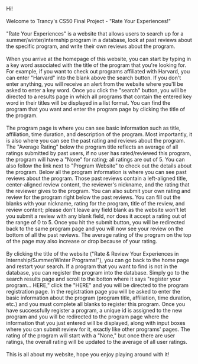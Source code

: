 Hi!
<br>
<br>
Welcome to Trancy's CS50 Final Project - "Rate Your Experiences!"
<br>
<br>
"Rate Your Experiences" is a website that allows users to search up for a summer/winter/internship program in a database, look at past reviews about the specific program, and write their own reviews about the program.
<br>
<br>
When you arrive at the homepage of this website, you can start by typing in a key word associated with the title of the program that you're looking for. For example, if you want to check out programs affiliated with Harvard, you can enter "Harvard" into the blank above the search button. If you don't enter anything, you will receive an alert from the website where you'll be asked to enter a key word. Once you click the "search" button, you will be directed to a results page in which all programs that contain the entered key word in their titles will be displayed in a list format. You can find the program that you want and enter the program page by clicking the title of the program.
<br>
<br>
The program page is where you can see basic information such as title, affiliation, time duration, and description of the program. Most importantly, it is also where you can see the past rating and reviews about the program. The "Average Rating" below the program title reflects an average of all ratings submitted by past users, if no user has rated/reviewed this program, the program will have a "None" for rating; all ratings are out of 5. You can also follow the link next to "Program Website" to check out the details about the program. Below all the program information is where you can see past reviews about the program. Those past reviews contain a left-aligned title, center-aligned review content, the reviewer's nickname, and the rating that the reviewer gives to the program. You can also submit your own rating and review for the program right below the past reviews. You can fill out the blanks with your nickname, rating for the program, title of the review, and review content; please don't leave any field blank as the website won't let you submit a review with any blank field, nor does it accept a rating out of the range of 0 to 5. Once you hit the submit button, you will be redirected back to the same program page and you will now see your review on the bottom of all the past reviews. The average rating of the program on the top of the page may also increase or drop because of your rating.
<br>
<br>
By clicking the title of the website ("Rate & Review Your Experiences in Internship/Summer/Winter Programs!"), you can go back to the home page and restart your search. If a program that you want to find is not in the database, you can register the program into the database. Simply go to the search results page and scroll to the botton where it says "register your program... HERE," click the "HERE" and you will be directed to the program registration page. In the registration page you will be asked to enter the basic information about the program (program title, affiliation, time duration, etc.) and you must complete all blanks to register this program. Once you have successfully register a program, a unique id is assigned to the new program and you will be redirected to the program page where the information that you just entered will be displayed, along with input boxes where you can submit review for it, exactly like other programs' pages. The rating of the program will start with a "None," but once there are user ratings, the overall rating will be updated to the average of all user ratings.
<br>
<br>
This is all about my website, hope you enjoy playing around with it!
